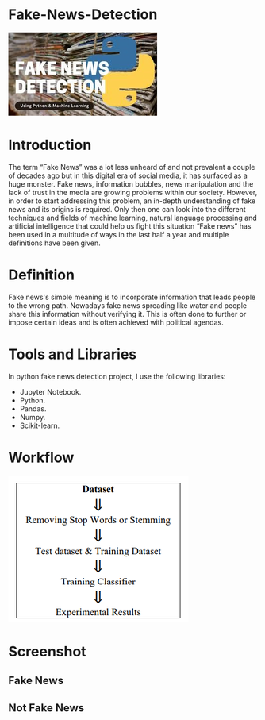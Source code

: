 # Fake-News-Detection
![](Images/news.png)
# Introduction
The term “Fake News” was a lot less unheard of and not prevalent a couple of decades ago but in this digital era of social media, it has surfaced as a huge monster. Fake news, information bubbles, news manipulation and the lack of trust in the media are growing problems within our society. However, in order to start addressing this problem, an in-depth understanding of fake news and its origins is required. Only then one can look into the different techniques and fields of machine learning, natural language processing and artificial intelligence that could help us fight this situation “Fake news” has been used in a multitude of ways in the last half a year and multiple definitions have been given. 

# Definition
Fake news's simple meaning is to incorporate information that leads people to the wrong path. Nowadays fake news spreading like water and people share this information without verifying it. This is often done to further or impose certain ideas and is often achieved with political agendas.

# Tools and Libraries
In python fake news detection project, I use the following libraries: <br />
* Jupyter Notebook.   <br />
* Python.  <br />
* Pandas.  <br />
* Numpy.    <br />
* Scikit-learn.   <br />

# Workflow
![](Images/flow.png)
# Screenshot
## Fake News

## Not Fake News




